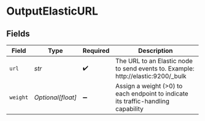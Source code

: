 # OutputElasticURL


## Fields

| Field                                                                             | Type                                                                              | Required                                                                          | Description                                                                       |
| --------------------------------------------------------------------------------- | --------------------------------------------------------------------------------- | --------------------------------------------------------------------------------- | --------------------------------------------------------------------------------- |
| `url`                                                                             | *str*                                                                             | :heavy_check_mark:                                                                | The URL to an Elastic node to send events to. Example: http://elastic:9200/_bulk  |
| `weight`                                                                          | *Optional[float]*                                                                 | :heavy_minus_sign:                                                                | Assign a weight (>0) to each endpoint to indicate its traffic-handling capability |